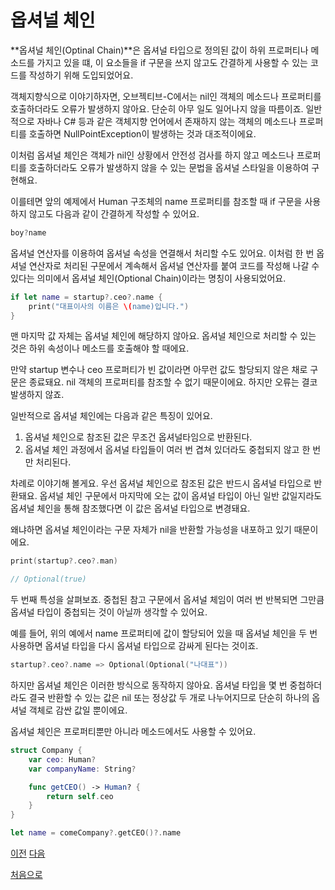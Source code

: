 # 옵셔널 체인

**옵셔널 체인(Optinal Chain)**은 옵셔널 타입으로 정의된 값이 하위 프로퍼티나 메소드를 가지고 있을 떄, 이 요소들을 if 구문을 쓰지 않고도 간결하게 사용할 수 있는 코드를 작성하기 위해 도입되었어요.

객체지향식으로 이야기하자면, 오브젝티브-C에서는 nil인 객체의 메소드나 프로퍼티를 호출하더라도 오류가 발생하지 않아요. 단순히 아무 일도 일어나지 않을 따름이죠. 일반적으로 자바나 C# 등과 같은 객체지향 언어에서 존재하지 않는 객체의 메소드나 프로퍼티를 호출하면 NullPointException이 발생하는 것과 대조적이에요.

이처럼 옵셔널 체인은 객체가 nil인 상황에서 안전성 검사를 하지 않고 메소드나 프로퍼티를 호출하더라도 오류가 발생하지 않을 수 있는 문법을 옵셔널 스타일을 이용하여 구현해요.

이를테면 앞의 예제에서 Human 구조체의 name 프로퍼티를 참조할 때 if 구문을 사용하지 않고도 다음과 같이 간결하게 작성할 수 있어요.

```swift
boy?name
```

옵셔널 연산자를 이용하여 옵셔널 속성을 연결해서 처리할 수도 있어요. 이처럼 한 번 옵셔널 연산자로 처리된 구문에서 계속해서 옵셔널 연산자를 붙여 코드를 작성해 나갈 수 있다는 의미에서 옵셔널 체인(Optional Chain)이라는 명칭이 사용되었어요.

```swift
if let name = startup?.ceo?.name {
    print("대표이사의 이름은 \(name)입니다.")
}
```

맨 마지막 값 자체는 옵셔널 체인에 해당하지 않아요. 옵셔널 체인으로 처리할 수 있는 것은 하위 속성이나 메소드를 호출해야 할 때에요.

만약 startup 변수나 ceo 프로퍼티가 빈 값이라면 아무런 값도 할당되지 않은 채로 구문은 종료돼요. nil 객체의 프로퍼티를 참조할 수 없기 때문이에요. 하지만 오류는 결코 발생하지 않죠.

일반적으로 옵셔널 체인에는 다음과 같은 특징이 있어요.

1. 옵셔널 체인으로 참조된 값은 무조건 옵셔널타임으로 반환된다.
2. 옵셔널 체인 과정에서 옵셔널 타입들이 여러 번 겹쳐 있더라도 중첩되지 않고 한 번만 처리된다.

차례로 이야기해 볼게요. 우선 옵셔널 체인으로 참조된 값은 반드시 옵셔널 타입으로 반환돼요. 옵셔널 체인 구문에서 마지막에 오는 값이 옵셔널 타입이 아닌 일반 값일지라도 옵셔널 체인을 통해 참조했다면 이 값은 옵셔널 타입으로 변경돼요.

왜냐하면 옵셔널 체인이라는 구문 자체가 nil을 반환할 가능성을 내포하고 있기 때문이에요.

```swift
print(startup?.ceo?.man)

// Optional(true)
```

두 번째 특성을 살펴보죠. 중첩된 참고 구문에서 옵셔널 체임이 여러 번 반복되면 그만큼 옵셔널 타입이 중첩되는 것이 아닐까 생각할 수 있어요.

예를 들어, 위의 예에서 name 프로퍼티에 값이 할당되어 있을 때 옵셔널 체인을 두 번 사용하면 옵셔널 타입을 다시 옵셔널 타입으로 감싸게 된다는 것이죠.

```swift
startup?.ceo?.name => Optional(Optional("나대표"))
```

하지만 옵셔널 체인은 이러한 방식으로 동작하지 않아요. 옵셔널 타입을 몇 번 중첩하더라도 결국 반환할 수 있는 값은 nil 또는 정상값 두 개로 나누어지므로 단순히 하나의 옵셔널 객체로 감싼 값일 뿐이에요.

옵셔널 체인은 프로퍼티뿐만 아니라 메소드에서도 사용할 수 있어요.

```swift
struct Company {
    var ceo: Human?
    var companyName: String?

    func getCEO() -> Human? {
        return self.ceo
    }
}

let name = comeCompany?.getCEO()?.name
```

[이전](https://github.com/MojitoBar/iOS-DeepDive/blob/main/%EA%BC%BC%EA%BC%BC%ED%95%9C_%EC%9E%AC%EC%9D%80%EC%94%A8%EC%9D%98_Swift_%EB%AC%B8%EB%B2%95%ED%8E%B8/8.7.md)
[다음](https://github.com/MojitoBar/iOS-DeepDive/blob/main/%EA%BC%BC%EA%BC%BC%ED%95%9C_%EC%9E%AC%EC%9D%80%EC%94%A8%EC%9D%98_Swift_%EB%AC%B8%EB%B2%95%ED%8E%B8/9.md)

[처음으로](https://github.com/MojitoBar/iOS-DeepDive/blob/main/%EA%BC%BC%EA%BC%BC%ED%95%9C_%EC%9E%AC%EC%9D%80%EC%94%A8%EC%9D%98_Swift_%EB%AC%B8%EB%B2%95%ED%8E%B8/README.md)
